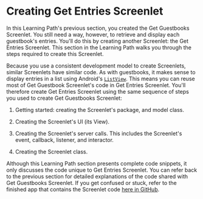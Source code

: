 # Creating Get Entries Screenlet [](id=creating-get-entries-screenlet)

In this Learning Path's previous section, you created the Get Guestbooks 
Screenlet. You still need a way, however, to retrieve and display each 
guestbook's entries. You'll do this by creating another Screenlet: the Get 
Entries Screenlet. This section in the Learning Path walks you through the steps 
required to create this Screenlet. 

Because you use a consistent development model to create Screenlets, similar 
Screenlets have similar code. As with guestbooks, it makes sense to display 
entries in a list using Android's 
[`ListView`](http://developer.android.com/reference/android/widget/ListView.html). 
This means you can reuse most of Get Guestbook Screenlet's code in Get Entries 
Screenlet. You'll therefore create Get Entries Screenlet using the same sequence 
of steps you used to create Get Guestbooks Screenlet:

1. Getting started: creating the Screenlet's package, and model class.

2. Creating the Screenlet's UI (its View).

3. Creating the Screenlet's server calls. This includes the Screenlet's event, 
   callback, listener, and interactor.

4. Creating the Screenlet class.

Although this Learning Path section presents complete code snippets, it only 
discusses the code unique to Get Entries Screenlet. You can refer back to the 
previous section for detailed explanations of the code shared with Get 
Guestbooks Screenlet. If you get confused or stuck, refer to the finished app 
that contains the Screenlet code 
[here in GitHub](https://github.com/ngaskill/liferay-docs/tree/LRDOCS-1816-android-lp/develop/learning-paths/mobile/code/06-using-your-screenlets/LiferayGuestbook). 
<!-- Change this link once the app gets merged in to 6.2.x -->
